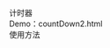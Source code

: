 计时器  
Demo：countDown2.html  
使用方法  
<script src='countDown.js'></script>
<script>
//timestamp 截至时期的时间戳 ex.2015-3-20 12:30:40 
//config 天时分秒对象 ex.{days:xxx,hours:xxx,minutes:xxx,seconds:xxx}
countdown(timestamp,config);
</script>
